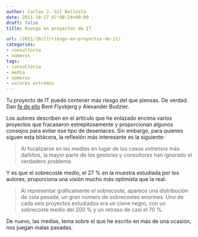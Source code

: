 ```yaml
---
author: Carlos J. Gil Bellosta
date: 2011-10-17 07:08:24+00:00
draft: false
title: Riesgo en proyectos de IT

url: /2011/10/17/riesgo-en-proyectos-de-it/
categories:
- consultoría
- números
tags:
- consultoría
- media
- números
- valores extremos
---
```


Tu proyecto de IT puede contener más riesgo del que piensas. De verdad. Dan [fe de ello](https://archive.harvardbusiness.org/cla/web/pl/product.seam?c=573&i=13776&cs=3f74e2532c7a49925809f974db8bcb41) Bent Flyvbjerg y Alexander Budzier.

Los autores describen en el artículo que he enlazado encima varios proyectos que fracasaron estrepitosamente y proporcionan algunos consejos para evitar ese tipo de desenlaces. Sin embargo, para quienes siguen esta bitácora, la reflexión más interesante es la siguiente:


>Al focalizarse en las _medias_ en lugar de los _casos extremos_ más dañiños, la mayor parte de los gestores y consultores han ignorado el verdadero problema.



Y es que el sobrecoste medio, el 27 % en la muestra estudiada por los autores, proporciona una visión mucho más optimista que la real:



>Al representar gráficamente el sobrecoste, aparece una distribución de cola pesada, un gran número de sobrecostes enormes. Uno de cada seis proyectos estudiados era un cisne negro, con un sobrecoste medio del 200 % y un retraso de casi el 70 %.



De nuevo, las medias, tema sobre el que he escrito en más de una ocasión, nos juegan malas pasadas.
